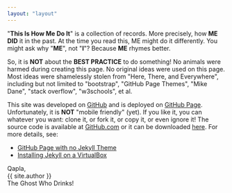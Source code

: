 ```yaml
---
layout: "layout"
---
```


"<b>This Is How Me Do It</b>" is a collection of records.
More precisely, how <b>ME DID</b> it in the past.
At the time you read this, ME might do it differently.
You might ask why "<b>ME</b>", not "<b>I</b>"?
Because <b>ME</b> rhymes better.


So, it is <b>NOT</b> about the <b>BEST PRACTICE</b> to do something!
No animals were harmed during creating this page.
No original ideas were used on this page.
Most ideas were shamelessly stolen from "Here, There, and Everywhere",
including but not limited to 
"bootstrap", 
"GitHub Page Themes",
"Mike Dane",
"stack overflow", 
"w3schools", 
et al.

This site was developed on [GitHub](https://github.com/) 
and is deployed on [GitHub Page](https://pages.github.com/).
Unfortunately, it is <b>NOT</b> "mobile friendly" (yet).
If you like it, you can whatever you want: clone it, or fork it, or copy it, or even ignore it!
The source code is available at [GitHub.com](https://github.com/ThisIsHowMeDoIt/doit/)
or it can be downloaded 
[here](https://github.com/ThisIsHowMeDoIt/doit/archive/master.zip).
For more details, see:
* [GitHub Page with no Jekyll Theme](001.md)
* [Installing Jekyll on a VirtualBox](005.md)

Qapla,<br>{{ site.author }}<br>The Ghost Who Drinks!

